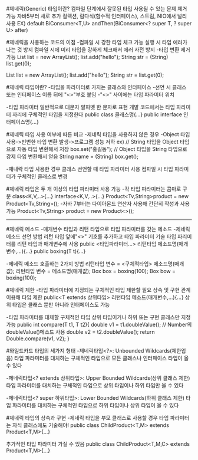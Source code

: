 #제네릭(Generic) 타입이란?
컴파일 단계에서 잘못된 타입 사용될 수 있는 문제 제거 가능
자바5부터 새로 추가
컬렉션, 람다식(함수적 인터페이스), 스트림, NIO에서 널리 사용
EX)
default BiConsumer<T,U> andThen(BiConsumer<? super T, ? super U> after)

#제네릭을 사용하는 코드의 이점
-컴파일 시 강한 타입 체크 가능
실행 시 타입 에러가 나는 것 방지
컴파일 시에 미리 타입을 강하게 체크해서 에러 사전 방지
-타입 변환 제거 가능
List list = new ArrayList();
list.add("hello");
String str = (String) list.get(0);

List<String> list = new ArrayList<String>();
list.add("hello");
String str = list.get(0);

#제네릭 타입이란?
-타입을 파라미터로 가지는 클래스와 인터페이스
-선언 시 클래스 또는 인터페이스 이름 뒤에 "<>"부호 붙임
-"<>" 사이에는 타입 파라미터 위치

-타입 파라미터
일반적으로 대문자 알파벳 한 문자로 표현
개발 코드에서는 타입 파라미터 자리에 구체적인 타입을 지정한다
public class 클래스명<T>{...}
public interface 인터페이스명<T>{...}

#제네릭 타입 사용 여부에 따른 비교
-제네릭 타입을 사용하지 않은 경우
-Object 타입 사용->빈번한 타입 변환 발생->프로그램 성능 저하
ex)
// String 타입을 Object 타입으로 자동 타입 변환해서 저장
box.set("홍길동"); 
// Object 타입을 String 타입으로 강제 타입 변환해서 얻음
String name = (String) box.get();

-재내락 타입 사용한 경우
클래스 선언할 때 타입 파라미터 사용
컴파일 시 타입 파라미터가 구체적인 클래스로 변경

#제네릭 타입은 두 개 이상의 타입 파라미터 사용 가능
-각 타입 파라미터는 콤마로 구분
class<K,V,..>{...}
interface<K,V,..>{...}
Product<Tv,String>product = new Product<Tv,String>();
-자바 7부터는 다이아몬드 연산자 사용해 간단히 작성과 사용 가능
Product<Tv,String> product = new Product<>();

---------------------------

#제네릭 메소드 
-매개변수 타입과 리턴 타입으로 타입 파라미터를 갖는 메소드
-제네릭 메소드 선언 방법
리턴 타입 앞에"<>" 기호를 추가하고 타입 파라미터 기술
타입 파리미터를 리턴 타입과 매개변수에 사용
public <타입파라미터...> 리턴타입 메소드명(매개변수,...){...}
public<T> boxing(T t){...}

-제네릭 메소드 호출하는 2가지 방법
리턴타입 변수 = <구체적타입> 메소드명(매개값);
리턴타입 변수 = 메소드명(매개값);
Box<Integer> box = <Integer>boxing(100);
Box<Integer> bow = boxing(100);

#제네릭 제한
-타입 파라미터에 지정되는 구체적인 타입 제한할 필요
상속 및 구현 관계 이용해 타입 제한
public<T extends 상위타입> 리턴타입 메소드(매개변수,...){...}
상위 타입은 클래스 뿐만 아니라 인터페이스도 가능

-타입 파라미터를 대체할 구체적인 타입
상위 타입이거나 하위 또는 구현 클래스만 지정 가능
public <T extends Number> int compare(T t1, T t2){
    double v1 = t1.doubleValue();   // Number의 doubleValue()메소드 사용
    double v2 = t2.doubleValue();
    return Double.compare(v1, v2);
}

#와일드카드 타입의 세가지 형태
-제네릭타입<?>: Unbounded Wildcards(제한업음)
타입 파라미터를 대치하는 구체적인 타입으로 모든 클래스나 인터페이스 타입이 올 수 있다

-제네릭타입<? extends 상위타입>: Upper Bounded Wildcards(상위 클래스 제한)
타입 파라미터를 대치하는 구체적인 타입으로 상위 타입이나 하위 타입만 올 수 있다

-제네릭타입<? super 하위타입>: Lower Bounded Wildcards(하위 클래스 제한)
타입 파라미터를 대치하는 구체적인 타입으로 하위 타입이나 상위 타입이 올 수 있다

#제네릭 타입의 상속과 구현
-제네릭 타입을 부모 클래스로 사용할 경우
타입 파라미터는 자식 클래스에도 기술해야!
public class ChildProduct<T,M> extends Product<T,M>{...}

추가적인 타입 파라미터 가질 수 있음
public class ChildProduct<T,M,C> extends Product<T,M>{...}
